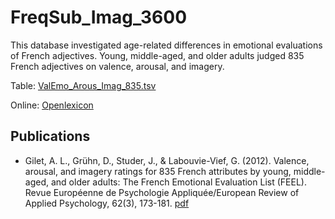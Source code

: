 # FreqSub_Imag_3600 #

This database investigated age-related differences in emotional evaluations of
French adjectives. Young, middle-aged, and older adults judged 835 French adjectives on valence, arousal,
and imagery.

Table: [ValEmo_Arous_Imag_835.tsv](http://www.lexique.org/databases/Gilet_2012_ValEmo_Arous_Imag_835/ValEmo_Arous_Imag_835.tsv)

Online: [Openlexicon](http://chrplr.github.io/openlexicon)

## Publications ##

* Gilet, A. L., Grühn, D., Studer, J., & Labouvie-Vief, G. (2012). Valence, arousal, and imagery ratings for 835 French attributes by young, middle-aged, and older adults: The French Emotional Evaluation List (FEEL). Revue Européenne de Psychologie Appliquée/European Review of Applied Psychology, 62(3), 173-181. [pdf](http://www.lexique.org/databases/Gilet_2012_ValEmo_Arous_Imag_835/ValEmo_Arous_Imag_835.pdf)
